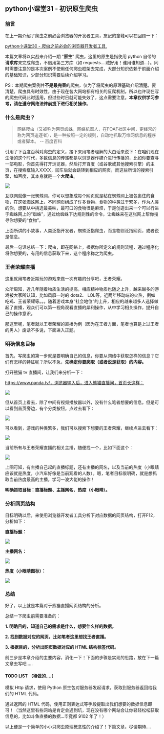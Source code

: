 ## python小课堂31 - 初识原生爬虫

### 前言

在上一期介绍了爬虫之前必会浏览器的开发者工具，忘记的童鞋可以在回顾一下：

[python小课堂30 - 爬虫之前必会的浏览器开发者工具.](https://mp.weixin.qq.com/s?__biz=MzAxMTM3MDk2Ng==&mid=2451659358&idx=1&sn=e8af5138490d5e2aa0b91e4fc7c88e49&chksm=8c97d2e7bbe05bf1a983f110ad339280ddcb34cb70187f30fa2f6aa6fa516a2b02b223d88512&scene=21#wechat_redirect)

本篇文章将以实战来介绍一期 “**原生**” 爬虫，这里的原生是指使用 python 自带的**请求库**来完成爬虫，不借用第三方库（如 requests....贼好用！谁用谁知道...）。同时需要注意的是本次案例不使用任何爬虫框架去完成，大部分知识依赖于前面介绍的基础知识，少部分知识需要后续介绍学习。

PS：本期爬虫案例并**不是最完善**的爬虫，仅为了将爬虫的原理基础介绍清楚。要清楚，爬虫具有时效性，由于现在各大网站都有相关的反爬机制，所以也许现在写的爬虫代码此时适用，但过些时日就可能失效了，这点需要注意。**本章仅供学习参考，请在遵守网络法律前提下进行相关操作**。


### 什么是爬虫？

> 网络爬虫（又被称为网页蜘蛛，网络机器人，在FOAF社区中间，更经常的称为网页追逐者），是一种按照一定的规则，自动地抓取万维网信息的程序或者脚本。             -- 百度百科

引用了下百度百科对爬虫的定义，接下来用笔者理解的大白话来说下：在咱们现在生活的这个时代，多数信息的传递都是以浏览器作媒介进行传播的，比如你要查寻一部电影，你首先得打开浏览器，然后打开百度（或谷歌或其他搜索引擎）的主页，在搜索框输入XXXX，回车后就会跳转到相应的网页，而这些所谓的搜索引擎，如百度，其本身就是一个**大爬虫**。


![](https://mmbiz.qpic.cn/mmbiz_jpg/E4ianOkSOYIaFwvslwIVzHpBoehrib5xqFDSGzxQUiaRHG97cQgr1jh06orezNWeqL10cib3NnP4XNHMFQDsykkyqA/640?wx_fmt=jpeg&tp=webp&wxfrom=5&wx_lazy=1&wx_co=1)

互联网就像一张蜘蛛网，你可以想象成每个网页就是粘在蜘蛛网上被包裹住的食物，在这张蜘蛛网上，不同网页组成了许多食物，食物的种类过于繁多，作为人类的你，想要从中挑选最美味，最可口的食物很是麻烦，于是创造出来一个可以行进于蜘蛛网上的“蜘蛛”，通过给蜘蛛下达规则性的命令，让蜘蛛来在这张网上帮你搜寻你想要的“食物”。


上面所讲的小故事，人类泛指开发者，蜘蛛泛指爬虫，而食物则泛指网页，或者说是信息。



最后一句话总结一下：爬虫，即在网络上，根据你所定义的规则流程，通过程序化将你想要的，有用的信息获取下来，这个程序称之为爬虫。

### 王者荣耀直播

这里就用笔者近期玩的游戏来做一次有趣的分享吧，王者荣耀。



众所周知，近几年随着物质生活的提高，相应精神物质也随之上升，越来越多的游戏被大家所认知，比如风靡一时的 dota2、 LOL等，近两年移动端的火热，例如吃鸡、王者荣耀等。。。随着游戏本身“社会地位”的上升，相应的越来越多人选择做起了直播，观众们可以第一视角观看直播的犀利操作，从中学习相关操作，提升自己的操作意识。



那这里呢，笔者就以王者荣耀的直播为例（因为在王者方面，笔者也算是上过王者的男人）废话不多说，下面进入正题。

### 明确信息目标


首先，写爬虫的第一步就是要明确自己的信息，你要从网络中获取怎样的信息？它们有怎样的特征呢？所以不急，**先确定你要爬取（或者说是获取）的内容。**



打开熊猫 tv 直播间，让我们来分析一下：



https://www.panda.tv/，浏览器输入后，进入熊猫直播间，首页长这样：


![](https://mmbiz.qpic.cn/mmbiz_png/E4ianOkSOYIaFwvslwIVzHpBoehrib5xqF1VMia0RyxJ0XQtXW7LGzcTWRyj2xarqqU7HTVSjJQke8nJu2GjNiaDrQ/640?wx_fmt=png&tp=webp&wxfrom=5&wx_lazy=1&wx_co=1)


但从首页上看去，除了中间有视频播放器以外，没有什么笔者想要的信息。但是可以看到首页旁边，有个分类按钮，点过去看下：

![](https://mmbiz.qpic.cn/mmbiz_png/E4ianOkSOYIaFwvslwIVzHpBoehrib5xqFglWMiaYBicLReTeMseGVMiazbEqAzeZPmFFDSVODv3wwPHCLNfKgSFH3Q/640?wx_fmt=png&tp=webp&wxfrom=5&wx_lazy=1&wx_co=1)


可以看到，游戏的种类繁多，我们可以搜索下想要的王者荣耀，继续点进去看下：



![](https://mmbiz.qpic.cn/mmbiz_png/E4ianOkSOYIaFwvslwIVzHpBoehrib5xqFjiaAZ7Q50eib0PiaZhT9mvXicJJq6sPG3sibAxHAYcM50yHWczWqb6UcMeQ/640?wx_fmt=png&tp=webp&wxfrom=5&wx_lazy=1&wx_co=1)

当前所有与王者荣耀直播的相关主播，随便找一个，比如下面这个：

![](https://mmbiz.qpic.cn/mmbiz_png/E4ianOkSOYIaFwvslwIVzHpBoehrib5xqFgFQqS1WDUBvqWPcjkaHcCxziacd2BiaC93wNlOicctibgLib4uNnnhQOZlg/640?wx_fmt=png&tp=webp&wxfrom=5&wx_lazy=1&wx_co=1)

上图可知，有主播自己起的直播标题，还有主播的网名，以及当前的热度（小眼睛应该就是热度，小汽车好像是当前观看的人数）。嗯，笔者目标很明确，就是想抓取当前热度最高的主播，学习一波大佬的操作！

**明确抓取目标：直播标题、主播网名、热度（小眼睛）。**

### 分析网页结构

目标明确以后，来使用浏览器开发者工具分析下对应数据的网页结构，打开F12，分析如下：

**直播标题：**

![](https://mmbiz.qpic.cn/mmbiz_png/E4ianOkSOYIaFwvslwIVzHpBoehrib5xqFPrGheTevZib8xianK4uXVia4VkyZMWIVTI5RbPW0UhibFJ6EickfhCmV8lw/640?wx_fmt=png&tp=webp&wxfrom=5&wx_lazy=1&wx_co=1)

**主播网名：**

![](https://mmbiz.qpic.cn/mmbiz_png/E4ianOkSOYIaFwvslwIVzHpBoehrib5xqF8rEYa1BrhtlbpvJ8jU0ymNPhQEJae4xBDeokIfhx18wCDTNXIVribYg/640?wx_fmt=png&tp=webp&wxfrom=5&wx_lazy=1&wx_co=1)

**热度（小眼睛图标）：**

![](https://mmbiz.qpic.cn/mmbiz_png/E4ianOkSOYIaFwvslwIVzHpBoehrib5xqFuUjm52zcHljxzMxuwdBLxB1ibo941dRfhyd02hc1vMnADcibqZ0lic5Mg/640?wx_fmt=png&tp=webp&wxfrom=5&wx_lazy=1&wx_co=1)

### 总结

好了，以上就是本篇对于熊猫直播网页结构的分析。



总结一下爬虫前需要准备的：



**1. 明确目的，知道自己的需求是什么，想要什么样的数据。**

**2. 找到数据对应的网页，比如笔者这里想找王者直播。**

**3. 根据目的，分析出网页数据对应的 HTML 结构标签代码。**



前三步是本章介绍的主要内容，消化一下！下面的步骤是实现的思路，放在下一篇文章去写吧.....



#### TODO LIST （待做的....）

模拟 Http 请求，使用 Python 原生包对服务器发起请求，获取到服务器返回给我们的 HTML 代码。



通过返回的 HTML 代码，使用正则表达式等手段提取出我们想要的数据信息即可！（当然这里有些网站是肯定会遇到坑，现在没有哪个网站会让你轻轻松松获取信息的，比如斗鱼直播的数据...毕竟都 9102 年了！）



以上便是一个简单的小小只爬虫原理概念性的介绍了！下篇文章，尽请期待....
 

